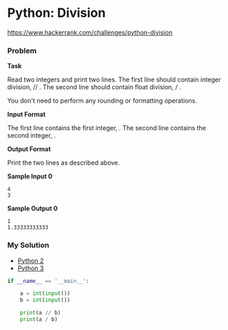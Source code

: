 # Python: Division

https://www.hackerrank.com/challenges/python-division

### Problem

**Task**

Read two integers and print two lines. The first line should contain integer division,  // . The second line should contain float division,  / .

You don't need to perform any rounding or formatting operations.

**Input Format**

The first line contains the first integer, . The second line contains the second integer, .

**Output Format**

Print the two lines as described above.

**Sample Input 0**
```
4
3
```

**Sample Output 0**
```
1
1.33333333333
```

### My Solution

- [Python 2](python2.py)
- [Python 3](python3.py)
```python
if __name__ == '__main__':

    a = int(input())
    b = int(input())

    print(a // b)
    print(a / b)
````